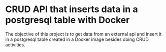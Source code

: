 # CRUD API that inserts data in a postgresql table with Docker

The objective of this project is to get data from an external api and insert it in a postgresql table created in a Docker image besides doing CRUD activities.